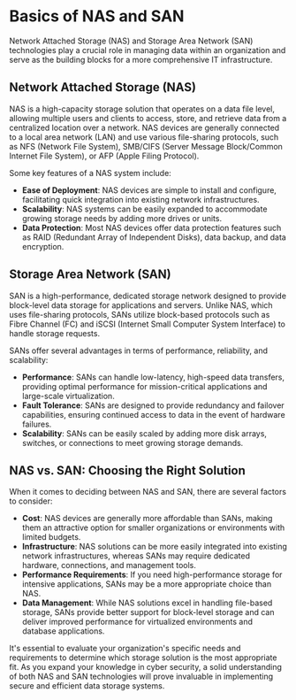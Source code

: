# Basics of NAS and SAN

Network Attached Storage (NAS) and Storage Area Network (SAN) technologies play a crucial role in managing data within an organization and serve as the building blocks for a more comprehensive IT infrastructure.

## Network Attached Storage (NAS)

NAS is a high-capacity storage solution that operates on a data file level, allowing multiple users and clients to access, store, and retrieve data from a centralized location over a network. NAS devices are generally connected to a local area network (LAN) and use various file-sharing protocols, such as NFS (Network File System), SMB/CIFS (Server Message Block/Common Internet File System), or AFP (Apple Filing Protocol).

Some key features of a NAS system include:

- **Ease of Deployment**: NAS devices are simple to install and configure, facilitating quick integration into existing network infrastructures.
- **Scalability**: NAS systems can be easily expanded to accommodate growing storage needs by adding more drives or units.
- **Data Protection**: Most NAS devices offer data protection features such as RAID (Redundant Array of Independent Disks), data backup, and data encryption.

## Storage Area Network (SAN)

SAN is a high-performance, dedicated storage network designed to provide block-level data storage for applications and servers. Unlike NAS, which uses file-sharing protocols, SANs utilize block-based protocols such as Fibre Channel (FC) and iSCSI (Internet Small Computer System Interface) to handle storage requests.

SANs offer several advantages in terms of performance, reliability, and scalability:

- **Performance**: SANs can handle low-latency, high-speed data transfers, providing optimal performance for mission-critical applications and large-scale virtualization.
- **Fault Tolerance**: SANs are designed to provide redundancy and failover capabilities, ensuring continued access to data in the event of hardware failures.
- **Scalability**: SANs can be easily scaled by adding more disk arrays, switches, or connections to meet growing storage demands.

## NAS vs. SAN: Choosing the Right Solution

When it comes to deciding between NAS and SAN, there are several factors to consider:

- **Cost**: NAS devices are generally more affordable than SANs, making them an attractive option for smaller organizations or environments with limited budgets.
- **Infrastructure**: NAS solutions can be more easily integrated into existing network infrastructures, whereas SANs may require dedicated hardware, connections, and management tools.
- **Performance Requirements**: If you need high-performance storage for intensive applications, SANs may be a more appropriate choice than NAS.
- **Data Management**: While NAS solutions excel in handling file-based storage, SANs provide better support for block-level storage and can deliver improved performance for virtualized environments and database applications.

It's essential to evaluate your organization's specific needs and requirements to determine which storage solution is the most appropriate fit. As you expand your knowledge in cyber security, a solid understanding of both NAS and SAN technologies will prove invaluable in implementing secure and efficient data storage systems.
